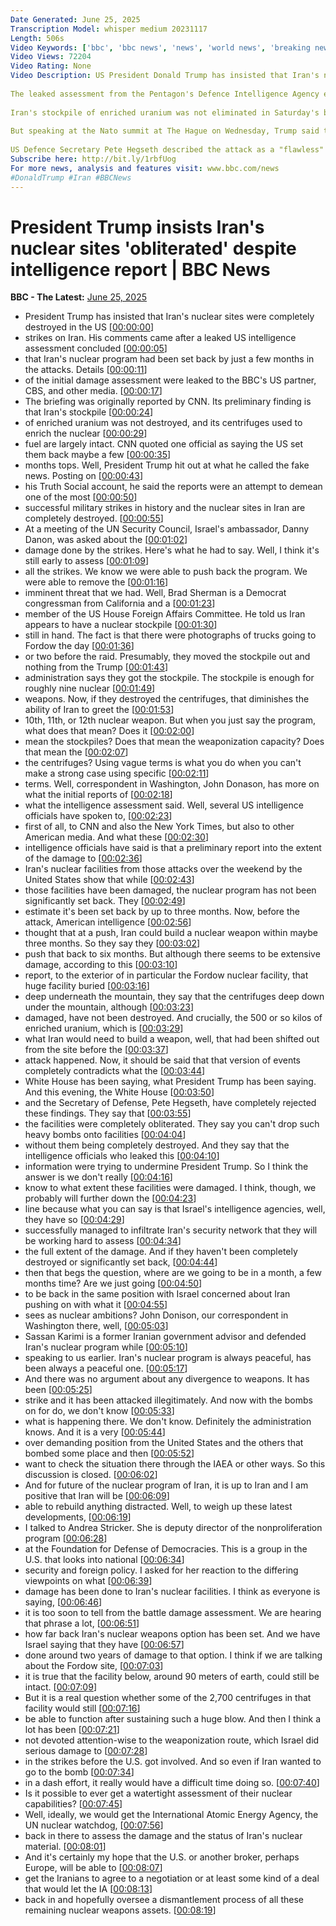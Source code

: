 ```yaml
---
Date Generated: June 25, 2025
Transcription Model: whisper medium 20231117
Length: 506s
Video Keywords: ['bbc', 'bbc news', 'news', 'world news', 'breaking news', 'us news', 'world', 'america', 'usa', 'usa news', 'india news']
Video Views: 72204
Video Rating: None
Video Description: US President Donald Trump has insisted that Iran's nuclear programme has been set back "decades" by recent US military strikes, despite an intelligence report casting doubt on their success.
 
The leaked assessment from the Pentagon's Defence Intelligence Agency estimates the attacks at the weekend set Iran's nuclear programme back only "a few months".
 
Iran's stockpile of enriched uranium was not eliminated in Saturday's bombings, sources familiar with the Defence Intelligence Agency evaluation told the BBC's US partner CBS.
 
But speaking at the Nato summit at The Hague on Wednesday, Trump said the strikes caused a "total obliteration" of Iran's nuclear sites.
 
US Defence Secretary Pete Hegseth described the attack as a "flawless" mission, and said the intelligence report is “preliminary” and has a "political motive".
Subscribe here: http://bit.ly/1rbfUog
For more news, analysis and features visit: www.bbc.com/news 
#DonaldTrump #Iran #BBCNews
---
```


# President Trump insists Iran's nuclear sites 'obliterated' despite intelligence report | BBC News
**BBC - The Latest:** [June 25, 2025](https://www.youtube.com/watch?v=EeLqPhPnnck)
*  President Trump has insisted that Iran's nuclear sites were completely destroyed in the US [[00:00:00](https://www.youtube.com/watch?v=EeLqPhPnnck&t=0.0s)]
*  strikes on Iran. His comments came after a leaked US intelligence assessment concluded [[00:00:05](https://www.youtube.com/watch?v=EeLqPhPnnck&t=5.4s)]
*  that Iran's nuclear program had been set back by just a few months in the attacks. Details [[00:00:11](https://www.youtube.com/watch?v=EeLqPhPnnck&t=11.44s)]
*  of the initial damage assessment were leaked to the BBC's US partner, CBS, and other media. [[00:00:17](https://www.youtube.com/watch?v=EeLqPhPnnck&t=17.3s)]
*  The briefing was originally reported by CNN. Its preliminary finding is that Iran's stockpile [[00:00:24](https://www.youtube.com/watch?v=EeLqPhPnnck&t=24.04s)]
*  of enriched uranium was not destroyed, and its centrifuges used to enrich the nuclear [[00:00:29](https://www.youtube.com/watch?v=EeLqPhPnnck&t=29.92s)]
*  fuel are largely intact. CNN quoted one official as saying the US set them back maybe a few [[00:00:35](https://www.youtube.com/watch?v=EeLqPhPnnck&t=35.800000000000004s)]
*  months tops. Well, President Trump hit out at what he called the fake news. Posting on [[00:00:43](https://www.youtube.com/watch?v=EeLqPhPnnck&t=43.92s)]
*  his Truth Social account, he said the reports were an attempt to demean one of the most [[00:00:50](https://www.youtube.com/watch?v=EeLqPhPnnck&t=50.68000000000001s)]
*  successful military strikes in history and the nuclear sites in Iran are completely destroyed. [[00:00:55](https://www.youtube.com/watch?v=EeLqPhPnnck&t=55.68s)]
*  At a meeting of the UN Security Council, Israel's ambassador, Danny Danon, was asked about the [[00:01:02](https://www.youtube.com/watch?v=EeLqPhPnnck&t=62.36s)]
*  damage done by the strikes. Here's what he had to say. Well, I think it's still early to assess [[00:01:09](https://www.youtube.com/watch?v=EeLqPhPnnck&t=69.92s)]
*  all the strikes. We know we were able to push back the program. We were able to remove the [[00:01:16](https://www.youtube.com/watch?v=EeLqPhPnnck&t=76.64s)]
*  imminent threat that we had. Well, Brad Sherman is a Democrat congressman from California and a [[00:01:23](https://www.youtube.com/watch?v=EeLqPhPnnck&t=83.36s)]
*  member of the US House Foreign Affairs Committee. He told us Iran appears to have a nuclear stockpile [[00:01:30](https://www.youtube.com/watch?v=EeLqPhPnnck&t=90.4s)]
*  still in hand. The fact is that there were photographs of trucks going to Fordow the day [[00:01:36](https://www.youtube.com/watch?v=EeLqPhPnnck&t=96.32s)]
*  or two before the raid. Presumably, they moved the stockpile out and nothing from the Trump [[00:01:43](https://www.youtube.com/watch?v=EeLqPhPnnck&t=103.28s)]
*  administration says they got the stockpile. The stockpile is enough for roughly nine nuclear [[00:01:49](https://www.youtube.com/watch?v=EeLqPhPnnck&t=109.08s)]
*  weapons. Now, if they destroyed the centrifuges, that diminishes the ability of Iran to greet the [[00:01:53](https://www.youtube.com/watch?v=EeLqPhPnnck&t=113.88s)]
*  10th, 11th, or 12th nuclear weapon. But when you just say the program, what does that mean? Does it [[00:02:00](https://www.youtube.com/watch?v=EeLqPhPnnck&t=120.96s)]
*  mean the stockpiles? Does that mean the weaponization capacity? Does that mean the [[00:02:07](https://www.youtube.com/watch?v=EeLqPhPnnck&t=127.32s)]
*  the centrifuges? Using vague terms is what you do when you can't make a strong case using specific [[00:02:11](https://www.youtube.com/watch?v=EeLqPhPnnck&t=131.24s)]
*  terms. Well, correspondent in Washington, John Donason, has more on what the initial reports of [[00:02:18](https://www.youtube.com/watch?v=EeLqPhPnnck&t=138.08s)]
*  what the intelligence assessment said. Well, several US intelligence officials have spoken to, [[00:02:23](https://www.youtube.com/watch?v=EeLqPhPnnck&t=143.76000000000002s)]
*  first of all, to CNN and also the New York Times, but also to other American media. And what these [[00:02:30](https://www.youtube.com/watch?v=EeLqPhPnnck&t=150.60000000000002s)]
*  intelligence officials have said is that a preliminary report into the extent of the damage to [[00:02:36](https://www.youtube.com/watch?v=EeLqPhPnnck&t=156.64000000000001s)]
*  Iran's nuclear facilities from those attacks over the weekend by the United States show that while [[00:02:43](https://www.youtube.com/watch?v=EeLqPhPnnck&t=163.72s)]
*  those facilities have been damaged, the nuclear program has not been significantly set back. They [[00:02:49](https://www.youtube.com/watch?v=EeLqPhPnnck&t=169.44s)]
*  estimate it's been set back by up to three months. Now, before the attack, American intelligence [[00:02:56](https://www.youtube.com/watch?v=EeLqPhPnnck&t=176.4s)]
*  thought that at a push, Iran could build a nuclear weapon within maybe three months. So they say they [[00:03:02](https://www.youtube.com/watch?v=EeLqPhPnnck&t=182.48s)]
*  push that back to six months. But although there seems to be extensive damage, according to this [[00:03:10](https://www.youtube.com/watch?v=EeLqPhPnnck&t=190.34s)]
*  report, to the exterior of in particular the Fordow nuclear facility, that huge facility buried [[00:03:16](https://www.youtube.com/watch?v=EeLqPhPnnck&t=196.66s)]
*  deep underneath the mountain, they say that the centrifuges deep down under the mountain, although [[00:03:23](https://www.youtube.com/watch?v=EeLqPhPnnck&t=203.7s)]
*  damaged, have not been destroyed. And crucially, the 500 or so kilos of enriched uranium, which is [[00:03:29](https://www.youtube.com/watch?v=EeLqPhPnnck&t=209.26s)]
*  what Iran would need to build a weapon, well, that had been shifted out from the site before the [[00:03:37](https://www.youtube.com/watch?v=EeLqPhPnnck&t=217.26s)]
*  attack happened. Now, it should be said that that version of events completely contradicts what the [[00:03:44](https://www.youtube.com/watch?v=EeLqPhPnnck&t=224.38s)]
*  White House has been saying, what President Trump has been saying. And this evening, the White House [[00:03:50](https://www.youtube.com/watch?v=EeLqPhPnnck&t=230.38s)]
*  and the Secretary of Defense, Pete Hegseth, have completely rejected these findings. They say that [[00:03:55](https://www.youtube.com/watch?v=EeLqPhPnnck&t=235.66s)]
*  the facilities were completely obliterated. They say you can't drop such heavy bombs onto facilities [[00:04:04](https://www.youtube.com/watch?v=EeLqPhPnnck&t=244.01999999999998s)]
*  without them being completely destroyed. And they say that the intelligence officials who leaked this [[00:04:10](https://www.youtube.com/watch?v=EeLqPhPnnck&t=250.33999999999997s)]
*  information were trying to undermine President Trump. So I think the answer is we don't really [[00:04:16](https://www.youtube.com/watch?v=EeLqPhPnnck&t=256.34s)]
*  know to what extent these facilities were damaged. I think, though, we probably will further down the [[00:04:23](https://www.youtube.com/watch?v=EeLqPhPnnck&t=263.14s)]
*  line because what you can say is that Israel's intelligence agencies, well, they have so [[00:04:29](https://www.youtube.com/watch?v=EeLqPhPnnck&t=269.22s)]
*  successfully managed to infiltrate Iran's security network that they will be working hard to assess [[00:04:34](https://www.youtube.com/watch?v=EeLqPhPnnck&t=274.5s)]
*  the full extent of the damage. And if they haven't been completely destroyed or significantly set back, [[00:04:44](https://www.youtube.com/watch?v=EeLqPhPnnck&t=284.42s)]
*  then that begs the question, where are we going to be in a month, a few months time? Are we just going [[00:04:50](https://www.youtube.com/watch?v=EeLqPhPnnck&t=290.90000000000003s)]
*  to be back in the same position with Israel concerned about Iran pushing on with what it [[00:04:55](https://www.youtube.com/watch?v=EeLqPhPnnck&t=295.94s)]
*  sees as nuclear ambitions? John Donison, our correspondent in Washington there, well, [[00:05:03](https://www.youtube.com/watch?v=EeLqPhPnnck&t=303.21999999999997s)]
*  Sassan Karimi is a former Iranian government advisor and defended Iran's nuclear program while [[00:05:10](https://www.youtube.com/watch?v=EeLqPhPnnck&t=310.42s)]
*  speaking to us earlier. Iran's nuclear program is always peaceful, has been always a peaceful one. [[00:05:17](https://www.youtube.com/watch?v=EeLqPhPnnck&t=317.7s)]
*  And there was no argument about any divergence to weapons. It has been [[00:05:25](https://www.youtube.com/watch?v=EeLqPhPnnck&t=325.94s)]
*  strike and it has been attacked illegitimately. And now with the bombs on for do, we don't know [[00:05:33](https://www.youtube.com/watch?v=EeLqPhPnnck&t=333.38s)]
*  what is happening there. We don't know. Definitely the administration knows. And it is a very [[00:05:44](https://www.youtube.com/watch?v=EeLqPhPnnck&t=344.18s)]
*  over demanding position from the United States and the others that bombed some place and then [[00:05:52](https://www.youtube.com/watch?v=EeLqPhPnnck&t=352.66s)]
*  want to check the situation there through the IAEA or other ways. So this discussion is closed. [[00:06:02](https://www.youtube.com/watch?v=EeLqPhPnnck&t=362.18s)]
*  And for future of the nuclear program of Iran, it is up to Iran and I am positive that Iran will be [[00:06:09](https://www.youtube.com/watch?v=EeLqPhPnnck&t=369.38s)]
*  able to rebuild anything distracted. Well, to weigh up these latest developments, [[00:06:19](https://www.youtube.com/watch?v=EeLqPhPnnck&t=379.78000000000003s)]
*  I talked to Andrea Stricker. She is deputy director of the nonproliferation program [[00:06:28](https://www.youtube.com/watch?v=EeLqPhPnnck&t=388.42s)]
*  at the Foundation for Defense of Democracies. This is a group in the U.S. that looks into national [[00:06:34](https://www.youtube.com/watch?v=EeLqPhPnnck&t=394.34000000000003s)]
*  security and foreign policy. I asked for her reaction to the differing viewpoints on what [[00:06:39](https://www.youtube.com/watch?v=EeLqPhPnnck&t=399.46000000000004s)]
*  damage has been done to Iran's nuclear facilities. I think as everyone is saying, [[00:06:46](https://www.youtube.com/watch?v=EeLqPhPnnck&t=406.66s)]
*  it is too soon to tell from the battle damage assessment. We are hearing that phrase a lot, [[00:06:51](https://www.youtube.com/watch?v=EeLqPhPnnck&t=411.94s)]
*  how far back Iran's nuclear weapons option has been set. And we have Israel saying that they have [[00:06:57](https://www.youtube.com/watch?v=EeLqPhPnnck&t=417.94s)]
*  done around two years of damage to that option. I think if we are talking about the Fordow site, [[00:07:03](https://www.youtube.com/watch?v=EeLqPhPnnck&t=423.46000000000004s)]
*  it is true that the facility below, around 90 meters of earth, could still be intact. [[00:07:09](https://www.youtube.com/watch?v=EeLqPhPnnck&t=429.3s)]
*  But it is a real question whether some of the 2,700 centrifuges in that facility would still [[00:07:16](https://www.youtube.com/watch?v=EeLqPhPnnck&t=436.02s)]
*  be able to function after sustaining such a huge blow. And then I think a lot has been [[00:07:21](https://www.youtube.com/watch?v=EeLqPhPnnck&t=441.94s)]
*  not devoted attention-wise to the weaponization route, which Israel did serious damage to [[00:07:28](https://www.youtube.com/watch?v=EeLqPhPnnck&t=448.34s)]
*  in the strikes before the U.S. got involved. And so even if Iran wanted to go to the bomb [[00:07:34](https://www.youtube.com/watch?v=EeLqPhPnnck&t=454.82s)]
*  in a dash effort, it really would have a difficult time doing so. [[00:07:40](https://www.youtube.com/watch?v=EeLqPhPnnck&t=460.42s)]
*  Is it possible to ever get a watertight assessment of their nuclear capabilities? [[00:07:45](https://www.youtube.com/watch?v=EeLqPhPnnck&t=465.14000000000004s)]
*  Well, ideally, we would get the International Atomic Energy Agency, the UN nuclear watchdog, [[00:07:56](https://www.youtube.com/watch?v=EeLqPhPnnck&t=476.1s)]
*  back in there to assess the damage and the status of Iran's nuclear material. [[00:08:01](https://www.youtube.com/watch?v=EeLqPhPnnck&t=481.46000000000004s)]
*  And it's certainly my hope that the U.S. or another broker, perhaps Europe, will be able to [[00:08:07](https://www.youtube.com/watch?v=EeLqPhPnnck&t=487.06s)]
*  get the Iranians to agree to a negotiation or at least some kind of a deal that would let the IA [[00:08:13](https://www.youtube.com/watch?v=EeLqPhPnnck&t=493.14000000000004s)]
*  back in and hopefully oversee a dismantlement process of all these remaining nuclear weapons assets. [[00:08:19](https://www.youtube.com/watch?v=EeLqPhPnnck&t=499.86s)]
